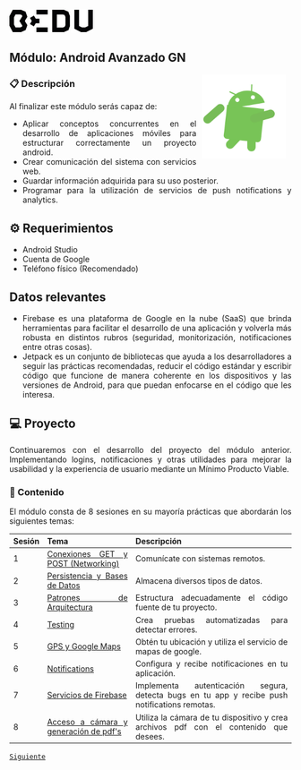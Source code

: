 <img src="images/bedu.jpg" width="150">

## Módulo: Android Avanzado GN

<img src="images/androidify.gif" align="right" height="150" width="150" hspace="10">

<div style="text-align: justify;">

### :clipboard:  Descripción

Al finalizar este módulo serás capaz de:

- Aplicar conceptos concurrentes en el desarrollo de aplicaciones móviles para estructurar correctamente un proyecto android.
- Crear comunicación del sistema con servicios web.
- Guardar información adquirida para su uso posterior.
- Programar para la utilización de servicios de push notifications y analytics.

## :gear: Requerimientos

- Android Studio
- Cuenta de Google
- Teléfono físico (Recomendado)

## Datos relevantes

- Firebase es una plataforma de Google en la nube (SaaS) que brinda herramientas para facilitar el desarrollo de una aplicación y volverla más robusta en distintos rubros (seguridad, monitorización, notificaciones entre otras cosas).
- Jetpack es un conjunto de bibliotecas que ayuda a los desarrolladores a seguir las prácticas recomendadas, reducir el código estándar y escribir código que funcione de manera coherente en los dispositivos y las versiones de Android, para que puedan enfocarse en el código que les interesa.	

## 💻 Proyecto

Continuaremos con el desarrollo del proyecto del módulo anterior. Implementando logins, notificaciones y otras utilidades para mejorar la usabilidad y la experiencia de usuario mediante un Mínimo Producto Viable.

### :memo:  Contenido

El módulo consta de 8 sesiones en su mayoría prácticas que abordarán los siguientes temas:

| Sesión | Tema                                                      | Descripción                                                  |
| ------ | --------------------------------------------------------- | ------------------------------------------------------------ |
| 1      | [Conexiones GET y POST (Networking)](Sesion-01#readme)    | Comunícate con sistemas remotos.                             |
| 2      | [Persistencia y Bases de Datos](Sesion-02#readme)         | Almacena diversos tipos de datos.                            |
| 3      | [Patrones de Arquitectura](Sesion-03#readme)              | Estructura adecuadamente el código fuente de tu proyecto.    |
| 4      | [Testing](Sesion-04#readme)                               | Crea pruebas automatizadas para detectar errores.            |
| 5      | [GPS y Google Maps](Sesion-05#readme)                     | Obtén tu ubicación y utiliza el servicio de mapas de google. |
| 6      | [Notifications](Sesion-06#readme)                         | Configura y recibe notificaciones en tu aplicación.          |
| 7      | [Servicios de Firebase](Sesion-07#readme)                 | Implementa autenticación segura, detecta bugs en tu app y recibe push notifications remotas. |
| 8      | [Acceso a cámara y generación de pdf's](Sesion-08#readme) | Utiliza la cámara de tu dispositivo y crea archivos pdf con el contenido que desees. |



[`Siguiente`](Sesion-01#readme)

</div>
